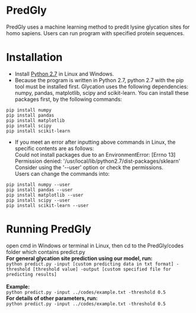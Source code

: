 # PredGly
PredGly uses a machine learning method to predit lysine glycation sites for homo sapiens. Users can run program with specified protein sequences.
# Installation
* Install [Python 2.7](https://www.python.org/downloads/) in Linux and Windows.
* Because the program is written in Python 2.7, python 2.7 with the pip tool must be installed first. Glycation uses the following dependencies: numpy, pandas, matplotlib, scipy and scikit-learn. You can install these packages first, by the following commands:
```
pip install numpy
pip install pandas
pip install matplotlib
pip install scipy
pip install scikit-learn
```
* If you meet an error after inputting above commands in Linux, the specific contents are as follows:
</br>Could not install packages due to an EnvironmentError: [Errno 13] Permission denied: '/usr/local/lib/python2.7/dist-packages/sklearn'
Consider using the '--user' option or check the permissions.
</br>Users can change the commands into:
```
pip install numpy --user
pip install pandas --user
pip install matplotlib --user
pip install scipy --user
pip install scikit-learn --user
```
# Running PredGly
open cmd in Windows or terminal in Linux, then cd to the PredGly/codes folder which contains predict.py
</br>**For general glycation site prediction using our model, run:**
</br>`python predict.py -input [custom predicting data in txt format] -threshold [threshold value] -output [custom specified file for predicting results]`  
</br>**Example:**
</br>`python predict.py -input ../codes/example.txt -threshold 0.5`
</br>**For details of other parameters, run:**
</br>`python predict.py -input ../codes/example.txt -threshold 0.5`
